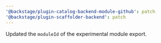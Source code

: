 ```yaml
---
'@backstage/plugin-catalog-backend-module-github': patch
'@backstage/plugin-scaffolder-backend': patch
---
```


Updated the `moduleId` of the experimental module export.
